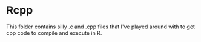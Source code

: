 # Rcpp

This folder contains silly .c and .cpp files that I've played around with to get cpp code to compile and execute in R.
